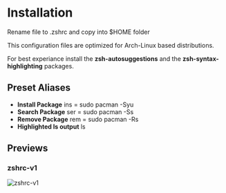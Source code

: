 # Installation


Rename file to .zshrc and copy into $HOME folder

This configuration files are optimized for Arch-Linux based distributions.

For best experiance install the **zsh-autosuggestions** and the **zsh-syntax-highlighting** packages.

## Preset Aliases

* **Install Package** ins = sudo pacman -Syu
* **Search Package** ser = sudo pacman -Ss 
* **Remove Package** rem = sudo pacman -Rs  
* **Highlighted ls output** ls

## Previews

### zshrc-v1
![zshrc-v1](https://github.com/user4022/custom-zshrc/blob/main/screenshots/zshrc-v1.png?raw=true)
